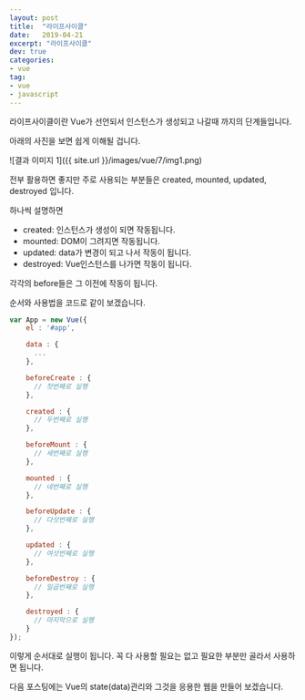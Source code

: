 ```yaml
---
layout: post
title:  "라이프사이클"
date:   2019-04-21
excerpt: "라이프사이클"
dev: true
categories:
- vue
tag:
- vue
- javascript
---
```


라이프사이클이란 Vue가 선언되서 인스턴스가 생성되고 나갈때 까지의 단계들입니다.

아래의 사진을 보면 쉽게 이해될 겁니다.

![결과 이미지 1]({{ site.url }}/images/vue/7/img1.png)

전부 활용하면 좋지만 주로 사용되는 부분들은 created, mounted, updated, destroyed 입니다.

하나씩 설명하면

* created:  인스턴스가 생성이 되면 작동됩니다.
* mounted:  DOM이 그려지면 작동됩니다.
* updated:  data가 변경이 되고 나서 작동이 됩니다.
* destroyed:  Vue인스턴스를 나가면 작동이 됩니다.

각각의 before들은 그 이전에 작동이 됩니다.

순서와 사용법을 코드로 같이 보겠습니다.

```javascript
var App = new Vue({
    el : '#app',

    data : {
      ...
    },

    beforeCreate : {
      // 첫번째로 실행
    },

    created : {
      // 두번째로 실행
    },

    beforeMount : {
      // 세번째로 실행
    },

    mounted : {
      // 네번째로 실행
    },

    beforeUpdate : {
      // 다섯번째로 실행
    },

    updated : {
      // 여섯번째로 실행
    },

    beforeDestroy : {
      // 일곱번째로 실행
    },

    destroyed : {
      // 마지막으로 실행
    }
});
```

이렇게 순서대로 실행이 됩니다. 꼭 다 사용할 필요는 없고 필요한 부분만 골라서 사용하면 됩니다.

다음 포스팅에는 Vue의 state(data)관리와 그것을 응용한 웹을 만들어 보겠습니다.
